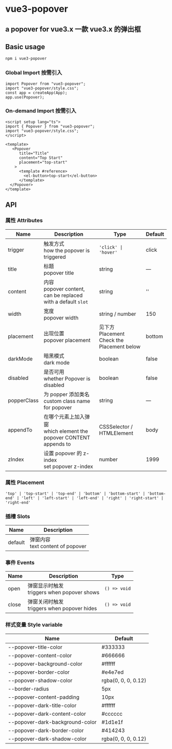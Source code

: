 # vue3-popover

## a popover for vue3.x 一款 vue3.x 的弹出框

## Basic usage

```html
npm i vue3-popover
```
### Global Import 按需引入
```
import Popover from "vue3-popover";
import "vue3-popover/style.css";
const app = createApp(App);
app.use(Popover);
```
### On-demand Import 按需引入
```
<script setup lang="ts">
import { Popover } from "vue3-popover";
import "vue3-popover/style.css";
</script>
```
```
<template>
   <Popover
      title="Title"
      content="Top Start"
      placement="top-start"
    >
      <template #reference>
        <el-button>top-start</el-button>
      </template>
  </Popover>
</template>
```

## API

### 属性 Attributes

| Name        | Description                                                            | Type                                           | Default |
| ----------- | ---------------------------------------------------------------------- | ---------------------------------------------- | ------- |
| trigger     | 触发方式<br /> how the popover is triggered                            | `'click' \| 'hover'`                           | click   |
| title       | 标题<br />popover title                                                | string                                         | —       |
| content     | 内容<br />popover content, can be replaced with a default `slot`       | string                                         | ''      |
| width       | 宽度<br />popover width                                                | string / number                                | 150     |
| placement   | 出现位置<br />popover placement                                        | 见下方 Placement<br/>Check the Placement below | bottom  |
| darkMode    | 暗黑模式<br />dark mode                                                | boolean                                        | false   |
| disabled    | 是否可用<br />whether Popover is disabled                              | boolean                                        | false   |
| popperClass | 为 popper 添加类名<br />custom class name for popover                  | string                                         | —       |
| appendTo    | 在哪个元素上加入弹窗<br />which element the popover CONTENT appends to | CSSSelector / HTMLElement                      | body    |
| zIndex      | 设置 popover 的 z-index<br />set popover z-index                       | number                                         | 1999    |

### 属性 Placement

`'top' | 'top-start' | 'top-end' | 'bottom' | 'bottom-start' | 'bottom-end' | 'left' | 'left-start' | 'left-end' | 'right' | 'right-start' | 'right-end'`

### 插槽 Slots

| Name    | Description                           |
| ------- | ------------------------------------- |
| default | 弹窗内容<br />text content of popover |

### 事件 Events

| Name  | Description                                     | Type         |
| ----- | ----------------------------------------------- | ------------ |
| open  | 弹窗显示时触发<br />triggers when popover shows | `() => void` |
| close | 弹窗关闭时触发<br />triggers when popover hides | `() => void` |

### 样式变量 Style variable

| Name                            | Default             |
| ------------------------------- | ------------------- |
| --popover-title-color           | #333333             |
| --popover-content-color         | #666666             |
| --popover-background-color      | #ffffff             |
| --popover-border-color          | #e4e7ed             |
| --popover-shadow-color          | rgba(0, 0, 0, 0.12) |
| --border-radius                 | 5px                 |
| --popover-content-padding       | 10px                |
| --popover-dark-title-color      | #ffffff             |
| --popover-dark-content-color    | #cccccc             |
| --popover-dark-background-color | #1d1e1f             |
| --popover-dark-border-color     | #414243             |
| --popover-dark-shadow-color     | rgba(0, 0, 0, 0.12) |
```
